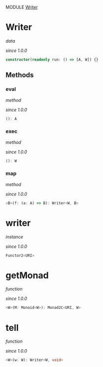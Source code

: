 MODULE [Writer](https://github.com/gcanti/fp-ts/blob/master/src/Writer.ts)

# Writer

_data_

_since 1.0.0_

```ts
constructor(readonly run: () => [A, W]) {}
```

## Methods

### eval

_method_

_since 1.0.0_

```ts
(): A
```

### exec

_method_

_since 1.0.0_

```ts
(): W
```

### map

_method_

_since 1.0.0_

```ts
<B>(f: (a: A) => B): Writer<W, B>
```

# writer

_instance_

_since 1.0.0_

```ts
Functor2<URI>
```

# getMonad

_function_

_since 1.0.0_

```ts
<W>(M: Monoid<W>): Monad2C<URI, W>
```

# tell

_function_

_since 1.0.0_

```ts
<W>(w: W): Writer<W, void>
```
